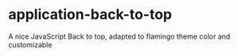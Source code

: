 # application-back-to-top
A nice JavaScript Back to top, adapted to flamingo theme color and customizable  
